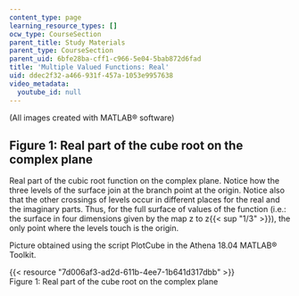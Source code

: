 ```yaml
---
content_type: page
learning_resource_types: []
ocw_type: CourseSection
parent_title: Study Materials
parent_type: CourseSection
parent_uid: 6bfe28ba-cff1-c966-5e04-5bab872d6fad
title: 'Multiple Valued Functions: Real'
uid: ddec2f32-a466-931f-457a-1053e9957638
video_metadata:
  youtube_id: null
---
```


(All images created with MATLAB® software)

Figure 1: Real part of the cube root on the complex plane
---------------------------------------------------------

Real part of the cubic root function on the complex plane. Notice how the three levels of the surface join at the branch point at the origin. Notice also that the other crossings of levels occur in different places for the real and the imaginary parts. Thus, for the full surface of values of the function (i.e.: the surface in four dimensions given by the map z to z{{< sup "1/3" >}}), the only point where the levels touch is the origin.

Picture obtained using the script PlotCube in the Athena 18.04 MATLAB® Toolkit.

{{< resource "7d006af3-ad2d-611b-4ee7-1b641d317dbb" >}}  
Figure 1: Real part of the cube root on the complex plane